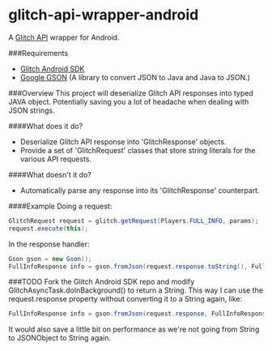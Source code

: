 glitch-api-wrapper-android
==========================

A [Glitch API](http://developer.glitch.com/api/) wrapper for Android.

###Requirements
* [Glitch Android SDK](https://github.com/tinyspeck/glitch-android-sdk)
* [Google GSON](http://code.google.com/p/google-gson/) (A library to convert JSON to Java and Java to JSON.)

###Overview
This project will deserialize Glitch API responses into typed JAVA object. Potentially saving you a lot of headache when dealing with JSON strings.

####What does it do?
* Deserialize Glitch API response into 'GlitchResponse' objects.
* Provide a set of 'GlitchRequest' classes that store string literals for the various API requests.

####What doesn't it do?
* Automatically parse any response into its 'GlitchResponse' counterpart.

####Example
Doing a request:
```java
GlitchRequest request = glitch.getRequest(Players.FULL_INFO, params);
request.execute(this);
```

In the response handler:
```java
Gson gson = new Gson();
FullInfoResponse info = gson.fromJson(request.response.toString(), FullInfoResponse.class)
```

###TODO
Fork the Glitch Android SDK repo and modify GlitchAsyncTask.doInBackground() to return a String. This way I can use the request.response property without converting it to a String again, like:
```java
FullInfoResponse info = gson.fromJson(request.response, FullInfoResponse.class)
```
It would also  save a little bit on performance as we're not going from String to JSONObject to String again.